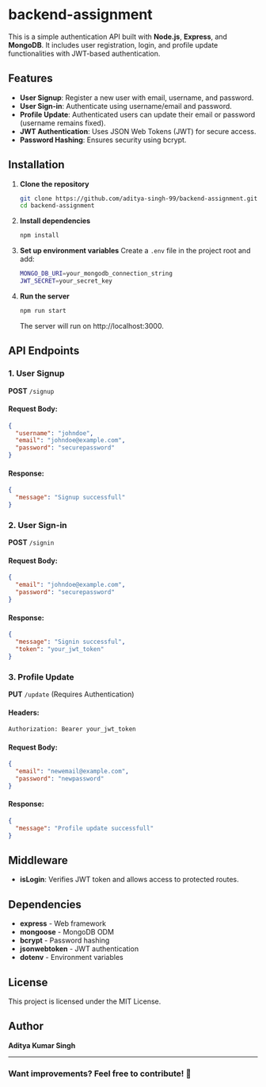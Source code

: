 # backend-assignment

This is a simple authentication API built with **Node.js**, **Express**, and **MongoDB**. It includes user registration, login, and profile update functionalities with JWT-based authentication.

## Features
- **User Signup**: Register a new user with email, username, and password.
- **User Sign-in**: Authenticate using username/email and password.
- **Profile Update**: Authenticated users can update their email or password (username remains fixed).
- **JWT Authentication**: Uses JSON Web Tokens (JWT) for secure access.
- **Password Hashing**: Ensures security using bcrypt.

## Installation

1. **Clone the repository**
   ```sh
   git clone https://github.com/aditya-singh-99/backend-assignment.git
   cd backend-assignment
   ```

2. **Install dependencies**
   ```sh
   npm install
   ```

3. **Set up environment variables**
   Create a `.env` file in the project root and add:
   ```sh
   MONGO_DB_URI=your_mongodb_connection_string
   JWT_SECRET=your_secret_key
   ```

4. **Run the server**
   ```sh
   npm run start
   ```
   The server will run on http://localhost:3000.

## API Endpoints

### 1. User Signup
**POST** `/signup`
#### Request Body:
```json
{
  "username": "johndoe",
  "email": "johndoe@example.com",
  "password": "securepassword"
}
```
#### Response:
```json
{
  "message": "Signup successfull"
}
```

### 2. User Sign-in
**POST** `/signin`
#### Request Body:
```json
{
  "email": "johndoe@example.com",
  "password": "securepassword"
}
```
#### Response:
```json
{
  "message": "Signin successful",
  "token": "your_jwt_token"
}
```

### 3. Profile Update
**PUT** `/update` (Requires Authentication)
#### Headers:
```sh
Authorization: Bearer your_jwt_token
```
#### Request Body:
```json
{
  "email": "newemail@example.com",
  "password": "newpassword"
}
```
#### Response:
```json
{
  "message": "Profile update successfull"
}
```

## Middleware
- **isLogin**: Verifies JWT token and allows access to protected routes.

## Dependencies
- **express** - Web framework
- **mongoose** - MongoDB ODM
- **bcrypt** - Password hashing
- **jsonwebtoken** - JWT authentication
- **dotenv** - Environment variables

## License
This project is licensed under the MIT License.

## Author
**Aditya Kumar Singh**

---
### Want improvements? Feel free to contribute! 🚀

